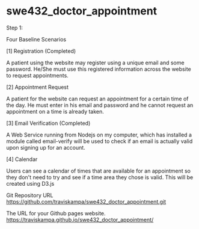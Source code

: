 # swe432_doctor_appointment

Step 1:

Four Baseline Scenarios

[1] Registration (Completed)

A patient using the website may register using a unique email and some password.
He/She must use this registered information across the website to request appointments.

[2] Appointment Request

A patient for the website can request an appointment for a certain time of the day. He must enter in his email and password and he cannot request an appointment on a time is already taken. 

[3] Email Verification (Completed)

A Web Service running from Nodejs on my computer, which has installed a module called email-verify will be used to check if an email is actually valid upon signing up for an account.

[4] Calendar

Users can see a calendar of times that are available for an appointment so they don't need to try and see if a time area they chose is valid. This will be created using D3.js


Git Repository URL
	https://github.com/traviskampa/swe432_doctor_appointment.git

The URL for your Github pages website.
	https://traviskampa.github.io/swe432_doctor_appointment/
